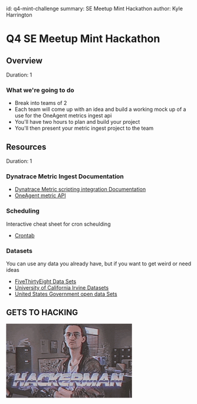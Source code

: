 id: q4-mint-challenge
summary: SE Meetup Mint Hackathon
author: Kyle Harrington

# Q4 SE Meetup Mint Hackathon
<!-- ------------------------ -->
## Overview 
Duration: 1

### What we're going to do
- Break into teams of 2
- Each team will come up with an idea and build a working mock up of a use for the OneAgent metrics ingest api
- You'll have two hours to plan and build your project
- You'll then present your metric ingest project to the team

<!-- -------------------------->
## Resources
Duration: 1

### Dynatrace Metric Ingest Documentation
- [Dynatrace Metric scripting integration Documentation](https://www.dynatrace.com/support/help/how-to-use-dynatrace/metrics/metric-ingestion/ingestion-methods/local-api)
- [OneAgent metric API](https://www.dynatrace.com/support/help/how-to-use-dynatrace/metrics/metric-ingestion/ingestion-methods/local-api)
 
### Scheduling
Interactive cheat sheet for cron scheulding
- [Crontab](https://crontab.guru/)
### Datasets
You can use any data you already have, but if you want to get weird or need ideas
- [FiveThirtyEight Data Sets](https://github.com/fivethirtyeight/data)
- [University of California Irvine Datasets](https://archive.ics.uci.edu/ml/datasets.php) 
- [United States Government open data Sets](https://www.data.gov/)

<!-- ------------------------ -->
## GETS TO HACKING
![HACK THE GIBSON](q4-mint-challenge/img/hackerman.gif)

